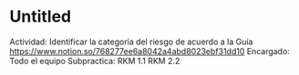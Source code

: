 # Untitled

Actividad: Identificar la categoría del riesgo de acuerdo a la Guía https://www.notion.so/768277ee6a8042a4abd8023ebf31dd10 
Encargado: Todo el equipo
Subpractica: RKM 1.1
RKM 2.2